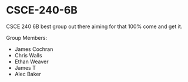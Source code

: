 # CSCE-240-6B
CSCE 240 6B best group out there aiming for that 100% come and get it.

Group Members:
- James Cochran 
- Chris Walls
- Ethan Weaver
- James T
- Alec Baker
